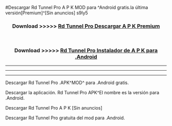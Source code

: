 #Descargar Rd Tunnel Pro  A P K MOD para ^Android gratis.la última versión[Premium]^[Sin anuncios] s9ly5



<div align="center">
<h3>Download >>>>> <a href="https://es-web.web.app/?es= Rd Tunnel Pro ">Rd Tunnel Pro  Descargar A P K Premium</a></h3><br>

<h3>Download >>>>> <a href="https://es-web.web.app/?es= Rd Tunnel Pro ">Rd Tunnel Pro  Instalador de A P K para .Android</a></h3>
</div>


----------------------------------------------------------

----------------------------------------------------------

----------------------------------------------------------

Descargar Rd Tunnel Pro  .APK^MOD^ para .Android gratis.

Descargar la aplicación. Rd Tunnel Pro  APK^El nombre es la versión para .Android.

Descargar Rd Tunnel Pro  A P K [Sin anuncios]

Descargar Rd Tunnel Pro  gratuita del mod para .Android.